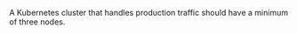 <span class="colour">A Kubernetes cluster that handles production traffic should have a minimum of three nodes.</span>